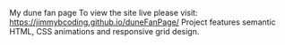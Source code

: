 My dune fan page 
To view the site live please visit: https://jimmybcoding.github.io/duneFanPage/
Project features semantic HTML, CSS animations and responsive grid design.